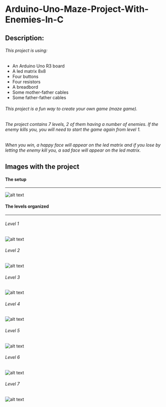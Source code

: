 # Arduino-Uno-Maze-Project-With-Enemies-In-C

## Description:

###### This project is using:
+ An Arduino Uno R3 board
+ A led matrix 8x8
+ Four buttons
+ Four resistors
+ A breadbord
+ Some mother-father cables
+ Some father-father cables
      
###### This project is a fun way to create your own game (maze game).
###### The project contains 7 levels, 2 of them having a number of enemies. If the enemy kills you, you will need to start the game again from level 1.
###### When you win, a happy face will appear on the led matrix and if you lose by letting the enemy kill you, a sad face will appear on the led matrix.

## Images with the project

#### The setup 
---
![alt text](https://github.com/melisazanier/Arduino_Uno_maze_project_with_enemies/blob/master/ProjectSetup.jpg "Setup")

#### The levels organized 
---
###### Level 1
![alt text](https://github.com/melisazanier/Arduino_Uno_maze_project_with_enemies/blob/master/maps/map%201/1_map.png "Level 1")

###### Level 2
![alt text](https://github.com/melisazanier/Arduino_Uno_maze_project_with_enemies/blob/master/maps/map%202/2_map.png "Level 2")

###### Level 3
![alt text](https://github.com/melisazanier/Arduino_Uno_maze_project_with_enemies/blob/master/maps/map%203/3_map.png "Level 3")

###### Level 4
![alt text](https://github.com/melisazanier/Arduino_Uno_maze_project_with_enemies/blob/master/maps/map%204/4_map.png "Level 4")

###### Level 5
![alt text](https://github.com/melisazanier/Arduino_Uno_maze_project_with_enemies/blob/master/maps/map%205/5_map.png "Level 5")

###### Level 6
![alt text](https://github.com/melisazanier/Arduino_Uno_maze_project_with_enemies/blob/master/maps/map%206/6_map.png "Level 6")

###### Level 7
![alt text](https://github.com/melisazanier/Arduino_Uno_maze_project_with_enemies/blob/master/maps/map%207/7_map.png "Level 7")


